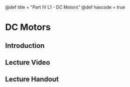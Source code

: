 @def title = "Part IV L1 - DC Motors"
@def hascode = true

# DC Motors
## Introduction

## Lecture Video

## Lecture Handout
